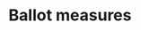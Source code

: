 ---
title: Ballot measures
layout: collection
permalink: /ballot-measures/
collection: ballot-measures
---